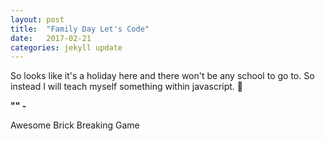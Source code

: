 ```yaml
---
layout: post
title:  "Family Day Let's Code"
date:   2017-02-21
categories: jekyll update
---
```

So looks like it's a holiday here and there won't be any school to go to. So instead I will teach myself something within javascript. 🙂

<b>"" - </b>

Awesome Brick Breaking Game
<canvas id="myCanvas2" width="750" height="500"></canvas>
<script src="/js/brickbreak.js">
</script>
